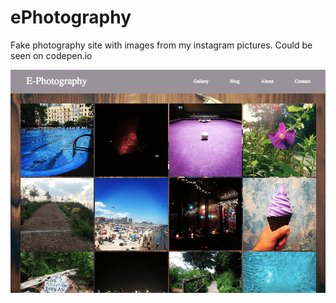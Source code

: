 # ePhotography
Fake photography site with images from my instagram pictures. Could be seen on codepen.io

![E-Photography Site](img/e_photography_homepage-min.png)
